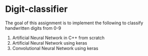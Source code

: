 # Digit-classifier

The goal of this assignment is to implement the following to classify handwritten digits from 0-9
1. Artificial Neural Network in C++ from scratch
2. Artificial Neural Network using keras
3. Convolutional Neural Network using keras
